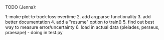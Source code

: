 TODO (Jenna):

~~1. make plot to track loss overtime~~
2. add argparse functionality 
3. add better documentation 
4. add a "resume" option to train()
5. find out best way to measure error/uncertainty 
6. load in actual data (pleiades, perseus, praesape) - doing in test.py
